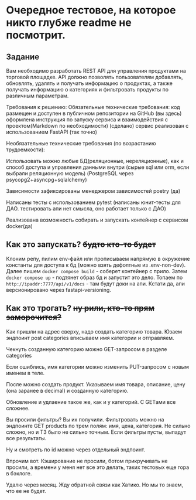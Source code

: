 # Очередное тестовое, на которое никто глубже readme не посмотрит.

## Задание

Вам необходимо разработать REST API для управления продуктами на торговой площадке. API должно позволять пользователям добавлять, обновлять, удалять и получать информацию о продуктах, а также получать информацию о категориях и фильтровать продукты по различным параметрам.

Требования к решению:
Обязательные технические требования:
код размещен и доступен в публичном репозитории на GitHub (вы здесь)
оформлена инструкция по запуску сервиса и взаимодействия с проектом(Markdown по необходимости) (сделано)
сервис реализован с использованием FastAPI (так точно)


Необязательные технические требования (по возрастанию трудоемкости):

Использовать можно любые БД(реляционные, нереляционные), как и способ доступа и управления данными внутри (сырые sql или orm, если выбрали реляционную модель) (PostgreSQL через psycopg2+asyncpg+sqlalchemy)

Зависимости зафиксированы менеджером зависимостей poetry (да)

Написаны тесты с использованием pytest (написаны юнит-тесты для ДАО. тестировать апи нет смысла, оно работает только с ДАО)

Реализована возможность собирать и запускать контейнер с сервисом docker(да)


## Как это запускать? ~~будто кто-то будет~~

Клоним репу, пилим env-файл или прописываем напрямую в окружение константы для доступа к бд (можно взять дефолтные из .env-non-dev).
 Далее пишем ```docker compose build``` - соберет контейнер с прило. Затем ```docker compose up``` - подтянет образ бд и запустит это дело.
 Топаем по ```http://ipaddr:7777/api/v1/docs``` - там будут доки на апи. Кстати да, апи версионировано через fastapi-versioning.

## Как это трогать? ~~ну рили, кто-то прям заморочится?~~

Как пришли на адрес сверху, надо создать категорию товара. Юзаем эндпоинт post categories вписываем имя категории и отправляем.

Чекнуть созданную категорию можно GET-запросом в разделе categories

Если ошиблись, имя категории можно изменить PUT-запросом с новым именем в теле.

После можно создать продукт. Указываем имя товара, описание, цену (она заранее в decimal) и созданную категорию.

Обновление и удлаение такое же, как и у категорий. С GETами все сложнее.

Вы просили фильтры? Вы их получили. Фильтровать можно на эндпоинте GET products по трем полям: имя, цена, категория. Не сильно сложно, но и ТЗ было не сильно точным.
Если фильтры пусты, выпадут все результаты.

Ну и смотреть по id можно через отдельный эндпоинт.

Впрочим вот. Кэширование не просили, ботом прикручивать не просили, а времени у меня нет все это делать, таких тестовых еще гора в бэклоге.

Удалю через месяц. Жду обратной связи как Хатико. Но мы то знаем, что ее не будет.